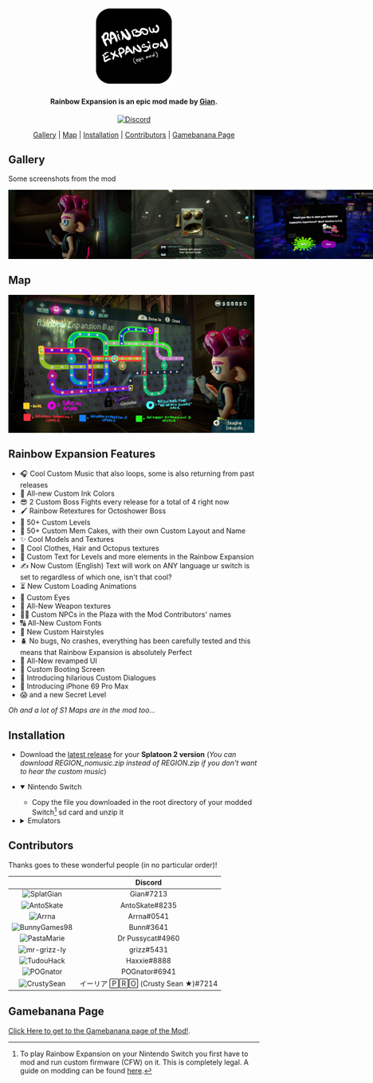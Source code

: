 <h1 align="center"><img src="/img/logo.png" alt="Rainbow Expansion" style="max-width: 250px; width: 30%;"></h1>

<h4 align="center">Rainbow Expansion is an epic mod made by <a href="https://www.youtube.com/channel/UCvrS0vtrdIogrVnvWGuq_5w">Gian</a>.</h4>

<p align="center">
	<a href="https://discord.com/invite/NuVYYFYYVg">
		<img src="https://img.shields.io/discord/830880503884284025?style=for-the-badge&label=Gian%27s%20Server&logo=discord&logoColor=white" alt="Discord">
	</a>
</p>

<p align="center">
	<a href="#gallery">Gallery</a> |
	<a href="#map">Map</a> |
	<a href="#installation">Installation</a> |
	<a href="#contributors">Contributors</a> |
	<a href="#gamebanana page">Gamebanana Page</a>
</p>

## Gallery

Some screenshots from the mod

<p style="display: flex; justify-content: space-evenly;">
	<img src="/img/screenshot.png" alt="Rainbow Expansion screenshot" style="max-width: 400px; width: 49%;">
	<img src="/img/screenshot1.png" alt="Rainbow Expansion screenshot" style="max-width: 400px; width: 49%;">
	<img src="/img/screenshot2.png" alt="Rainbow Expansion screenshot" style="max-width: 400px; width: 49%;">
	<img src="/img/screenshot3.png" alt="Rainbow Expansion screenshot" style="max-width: 400px; width: 49%;">
</p>

## Map

<p style="display: flex;">
	<img src="/img/map.png" alt="Rainbow Expansion map" style="max-width: 800px; width: 98%;">
</p>

## Rainbow Expansion Features

- 🎧 Cool Custom Music that also loops, some is also returning from past releases
- 🎨 All-new Custom Ink Colors
- 😎 2 Custom Boss Fights every release for a total of 4 right now
- 🖌️ Rainbow Retextures for Octoshower Boss
- 🗿 50+ Custom Levels
- 🧿 50+ Custom Mem Cakes, with their own Custom Layout and Name
- ✨ Cool Models and Textures
- 👕 Cool Clothes, Hair and Octopus textures
- 📄 Custom Text for Levels and more elements in the Rainbow Expansion
- ✍️ Now Custom (English) Text will work on ANY language ur switch is set to regardless of which one, isn't that cool?
- ⏳ New Custom Loading Animations
- 👀 Custom Eyes
- 🔫 All-New Weapon textures
- 🧑‍💻 Custom NPCs in the Plaza with the Mod Contributors' names
- 🔠 All-New Custom Fonts
- 💈 New Custom Hairstyles
- 🪲 No bugs, No crashes, everything has been carefully tested and this means that Rainbow Expansion is absolutely Perfect
- 💎 All-New revamped UI
- 🚀 Custom Booting Screen
- 💬 Introducing hilarious Custom Dialogues
- 📱 Introducing iPhone 69 Pro Max
- 😱 and a new Secret Level

*Oh and a lot of S1 Maps are in the mod too...*

## Installation

- Download the [latest release](https://github.com/SplatGian/Rainbow-Expansion/releases/latest) for your **Splatoon 2 version** (*You can download REGION_nomusic.zip instead of REGION.zip if you don't want to hear the custom music*)

- <details open>
  <summary>Nintendo Switch</summary>

  - Copy the file you downloaded in the root directory of your modded Switch[^1] sd card and unzip it

  </details>

- <details>
  <summary>Emulators</summary>
  
	*If you want to legally play Splatoon 2 on your emulator you need to [dump the game first](https://suchmememanyskill.github.io/guides/switchdumpguide/). Dump the base game, all Updates and the DLC.*

  - Ryujinx
    - Copy the file you downloaded in the **sdcard** directory in the Ryujinx folder (***File -> Open Ryujinx Folder***) and unzip it

  - yuzu
    - Copy the file you downloaded in the **sdmc** directory in the yuzu folder (***File -> Open yuzu Folder***) and unzip it

  </details>

## Contributors

Thanks goes to these wonderful people (in no particular order)!

|   | Discord |
|:-:|:-------:|
|![SplatGian](https://avatars.githubusercontent.com/u/70701405?s=64)|Gian#7213|
|![AntoSkate](https://avatars.githubusercontent.com/u/36473846?s=64)|AntoSkate#8235|
|![Arrna](https://avatars.githubusercontent.com/u/92673710?s=64)|Arrna#0541|
|![BunnyGames98](https://avatars.githubusercontent.com/u/77182138?s=64)|Bunn#3641|
|![PastaMarie](https://avatars.githubusercontent.com/u/93050901?s=64)|Dr Pussycat#4960|
|![mr-grizz-ly](https://avatars.githubusercontent.com/u/93011379?s=64)|grizz#5431|
|![TudouHack](https://avatars.githubusercontent.com/u/97150065?s=64)|Haxxie#8888|
|![POGnator](https://cdn.discordapp.com/avatars/671419359058722826/85b323b25973afc8bf20d6b79fcb4981.webp?size=64)|POGnator#6941|
|![CrustySean](https://avatars.githubusercontent.com/u/59363047?s=64)|イーリア 🄿🅁🄾 (Crusty Sean ★)#7214|

[^1]: To play Rainbow Expansion on your Nintendo Switch you first have to mod and run custom firmware (CFW) on it. This is completely legal. A guide on modding can be found [here](https://rentry.org/SwitchHackingIsEasy). 

## Gamebanana Page

<a href="https://gamebanana.com/mods/346493">Click Here to get to the Gamebanana page of the Mod!</a>.</h4>